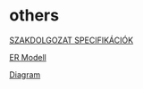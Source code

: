 # others
[SZAKDOLGOZAT SPECIFIKÁCIÓK](https://docs.google.com/document/d/1Ibcoaor3F0-H3HoQ__S_1-TJu3bi8KkvZY6Q2pAjAks/edit?usp=sharing)

[ER Modell](https://drive.google.com/file/d/1YxEjK_DBA4fFx442_lLRFPz2OrayyYq4/view?usp=share_link)

[Diagram](https://drive.google.com/file/d/1gkEQkubaMbq1kzfrUeRWBxUb2Fe0fyNE/view?usp=share_link)
